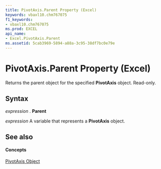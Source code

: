 ```yaml
---
title: PivotAxis.Parent Property (Excel)
keywords: vbaxl10.chm767075
f1_keywords:
- vbaxl10.chm767075
ms.prod: EXCEL
api_name:
- Excel.PivotAxis.Parent
ms.assetid: 5cab3969-5894-a88a-3c95-38df7bc0e79e
---
```



# PivotAxis.Parent Property (Excel)

Returns the parent object for the specified  **PivotAxis** object. Read-only.


## Syntax

 _expression_ . **Parent**

 _expression_ A variable that represents a **PivotAxis** object.


## See also


#### Concepts


[PivotAxis Object](pivotaxis-object-excel.md)

